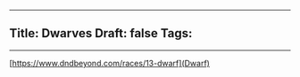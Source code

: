
---
Title: Dwarves
Draft: false
Tags:
  - 
---


[https://www.dndbeyond.com/races/13-dwarf](Dwarf)
